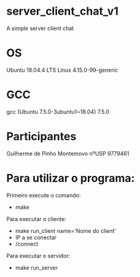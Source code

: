 # server_client_chat_v1
A simple server client chat

# OS
Ubuntu 18.04.4 LTS
Linux 4.15.0-99-generic

# GCC 
gcc (Ubuntu 7.5.0-3ubuntu1~18.04) 7.5.0

# Participantes 
Guilherme de Pinho Montemovo        nºUSP 9779461

# Para utilizar o programa:

Primeiro execute o comando:
- make

Para executar o cliente:
- make run_client name='Nome do client'
- IP a se conectar
- /connect

Para executar o servidor:
- make run_server
